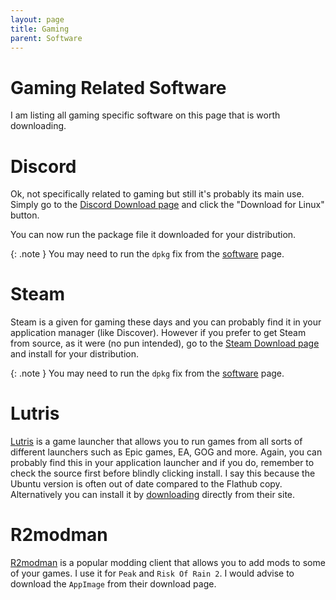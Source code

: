 ```yaml
---
layout: page
title: Gaming
parent: Software
---
```


# Gaming Related Software

I am listing all gaming specific software on this page that is worth downloading.

# Discord

Ok, not specifically related to gaming but still it's probably its main use. Simply go to the [Discord Download page](https://discord.com/download) and click the "Download for Linux" button.

You can now run the package file it downloaded for your distribution.

{: .note }
You may need to run the `dpkg` fix from the [software](./) page.

# Steam

Steam is a given for gaming these days and you can probably find it in your application manager (like Discover). However if you prefer to get Steam from source, as it were (no pun intended), go to the [Steam Download page](https://store.steampowered.com/about/) and install for your distribution.

{: .note }
You may need to run the `dpkg` fix from the [software](./) page.

# Lutris

[Lutris](https://lutris.net/) is a game launcher that allows you to run games from all sorts of different launchers such as Epic games, EA, GOG and more. Again, you can probably find this in your application launcher and if you do, remember to check the source first before blindly clicking install. I say this because the Ubuntu version is often out of date compared to the Flathub copy.
Alternatively you can install it by [downloading](https://lutris.net/downloads) directly from their site.

# R2modman

[R2modman](https://r2modman.com/) is a popular modding client that allows you to add mods to some of your games. I use it for `Peak` and `Risk Of Rain 2`.
I would advise to download the `AppImage` from their download page.